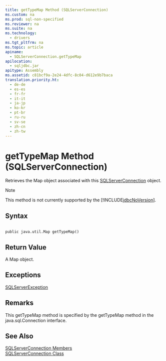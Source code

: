 ```yaml
---
title: getTypeMap Method (SQLServerConnection)
ms.custom: na
ms.prod: sql-non-specified
ms.reviewer: na
ms.suite: na
ms.technology: 
  - drivers
ms.tgt_pltfrm: na
ms.topic: article
apiname: 
  - SQLServerConnection.getTypeMap
apilocation: 
  - sqljdbc.jar
apitype: Assembly
ms.assetid: c81bcf9a-2e24-4dfc-8c04-d612e9b7baca
translation.priority.ht: 
  - de-de
  - es-es
  - fr-fr
  - it-it
  - ja-jp
  - ko-kr
  - pt-br
  - ru-ru
  - sv-se
  - zh-cn
  - zh-tw
---
```

# getTypeMap Method (SQLServerConnection)
  Retrieves the Map object associated with this [SQLServerConnection](../content/SQLServerConnection-Class.md) object.  
  
> [!NOTE]  
>  This method is not currently supported by the [!INCLUDE[jdbcNoVersion](../content/includes/jdbcNoVersion_md.md)].  
  
## Syntax  
  
```  
  
public java.util.Map getTypeMap()  
```  
  
## Return Value  
 A Map object.  
  
## Exceptions  
 [SQLServerException](../content/SQLServerException-Class.md)  
  
## Remarks  
 This getTypeMap method is specified by the getTypeMap method in the java.sql.Connection interface.  
  
## See Also  
 [SQLServerConnection Members](../content/SQLServerConnection-Members.md)   
 [SQLServerConnection Class](../content/SQLServerConnection-Class.md)  
  
  